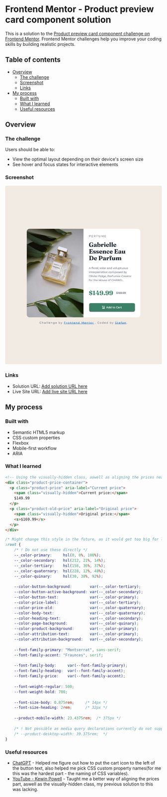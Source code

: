 # Frontend Mentor - Product preview card component solution

This is a solution to the [Product preview card component challenge on Frontend Mentor](https://www.frontendmentor.io/challenges/product-preview-card-component-GO7UmttRfa). Frontend Mentor challenges help you improve your coding skills by building realistic projects.

## Table of contents

- [Overview](#overview)
  - [The challenge](#the-challenge)
  - [Screenshot](#screenshot)
  - [Links](#links)
- [My process](#my-process)
  - [Built with](#built-with)
  - [What I learned](#what-i-learned)
  - [Useful resources](#useful-resources)

## Overview

### The challenge

Users should be able to:

- View the optimal layout depending on their device's screen size
- See hover and focus states for interactive elements

### Screenshot

![](./images/screenshot.jpg)

### Links

- Solution URL: [Add solution URL here](https://your-solution-url.com)
- Live Site URL: [Add live site URL here](https://your-live-site-url.com)

## My process

### Built with

- Semantic HTML5 markup
- CSS custom properties
- Flexbox
- Mobile-first workflow
- ARIA

### What I learned

```html
<!-- Using the visually-hidden class, aswell as aligning the prices neatly -->
<div class="product-price-container">
  <p class="product-price" aria-label="Current price">
    <span class="visually-hidden">Current price:</span>
    $149.99
  </p>
  <p class="product-old-price" aria-label="Original price">
    <span class="visually-hidden">Original price:</span>
    <s>$169.99</s>
  </p>
</div>
```

```css
/* Might change this style in the future, as it would get too big for large projects */
:root {
    /* ! Do not use these directly */
    --_color-primary:     hsl(0, 0%, 100%); 
    --_color-secondary:   hsl(212, 21%, 14%);
    --_color-tertiary:    hsl(158, 36%, 37%);
    --_color-quaternary:  hsl(228, 12%, 48%);
    --_color-quinary:     hsl(30, 38%, 92%);

    --color-button-background:        var(--_color-tertiary);
    --color-button-active-background: var(--_color-secondary);
    --color-button-text:              var(--_color-primary);
    --color-price-label:              var(--_color-tertiary);
    --color-price-old:                var(--_color-quaternary);
    --color-body-text:                var(--_color-quaternary);
    --color-heading-text:             var(--_color-secondary);
    --color-page-background:          var(--_color-quinary);
    --color-product-background:       var(--_color-primary);
    --color-attribution-text:         var(--_color-primary);
    --color-attribution-background:   var(--_color-secondary);

    --font-family-primary: "Montserrat", sans-serif;
    --font-family-accent: "Fraunces", serif;

    --font-family-body:     var(--font-family-primary);
    --font-family-heading:  var(--font-family-accent);
    --font-family-price:    var(--font-family-accent);

    --font-weight-regular: 500;
    --font-weight-bold: 700;

    --font-size-body: 0.875rem;     /* 14px */
    --font-size-heading: 2rem;      /* 32px */

    --product-mobile-width: 23.4375rem;  /* 375px */

    /* ! Not possible as media query declarations currently do not support vars(they will in the future) */
    /* --product-desktop-width: 39.375rem;  */
}
```

### Useful resources

- [ChatGPT](https://chat.openai.com/chat) - Helped me figure out how to put the cart icon to the left of the button text, also helped me pick CSS custom property names(for me this was the hardest part - the naming of CSS variables).
- [YouTube - Kewin Powell](https://www.youtube.com/watch?v=B2WL6KkqhLQ) - Taught me a better way of aligning the prices part, aswell as the visually-hidden class, my previous solution to this was lacking.
